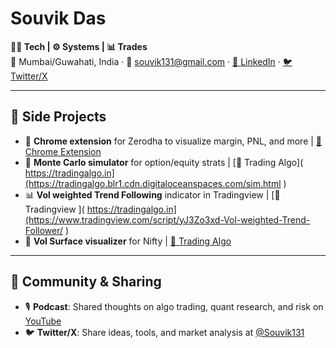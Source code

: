# Souvik Das

**🧑‍💻 Tech | ⚙️ Systems | 📊 Trades**  
📍 Mumbai/Guwahati, India · 📧 souvik131@gmail.com · [🔗 LinkedIn](https://www.linkedin.com/in/souvik131) · [🐦 Twitter/X](https://x.com/Souvik131)

---

## 🚀 Side Projects

- 🧩 **Chrome extension** for Zerodha to visualize margin, PNL, and more | [🔗 Chrome Extension ](https://chromewebstore.google.com/detail/trading-algo/kcdieedecefcnaioggjebnpifmbnfnop)
- 🧮 **Monte Carlo simulator** for option/equity strats  | [🔗 Trading Algo]( https://tradingalgo.in](https://tradingalgo.blr1.cdn.digitaloceanspaces.com/sim.html )
- 📊 **Vol weighted Trend Following** indicator in Tradingview | [🔗 Tradingview ]( https://tradingalgo.in](https://www.tradingview.com/script/yJ3Zo3xd-Vol-weighted-Trend-Follower/ )
- 🧠 **Vol Surface visualizer** for Nifty | [🔗 Trading Algo ](https://tradingalgo.blr1.cdn.digitaloceanspaces.com/vol_surface/NIFTY.html)

---

## 📣 Community & Sharing

- 🎙️ **Podcast**: Shared thoughts on algo trading, quant research, and risk on [YouTube](https://www.youtube.com/watch?v=IRePtbh2MJs)  
- 🐦 **Twitter/X**: Share ideas, tools, and market analysis at [@Souvik131](https://x.com/Souvik131)  


<!---
souvik131/souvik131 is a ✨ special ✨ repository because its `README.md` (this file) appears on your GitHub profile.
You can click the Preview link to take a look at your changes.
--->
